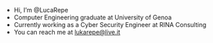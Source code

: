 - Hi, I’m @LucaRepe
- Computer Engineering graduate at University of Genoa
- Currently working as a Cyber Security Engineer at RINA Consulting
- You can reach me at lukarepe@live.it

<!---
LucaRepe/LucaRepe is a ✨ special ✨ repository because its `README.md` (this file) appears on your GitHub profile.
You can click the Preview link to take a look at your changes.
--->
